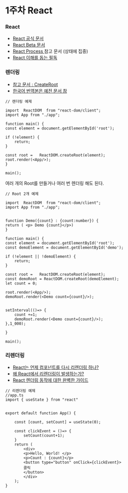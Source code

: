 # 1주차 React

### React

* [React 공식 문서](https://ko.legacy.reactjs.org/)
* [React Beta 문서](https://react.dev/)
* [React Process ](https://react.dev/learn/thinking-in-react)참고 문서 (상태에  집중)
* [React 이해를 돕는 필독 ](https://github.com/gaearon/overreacted.io/tree/archive/src/pages)

### 렌더링

* [참고 문서 : CreateRoot](https://react.dev/reference/react-dom/client/createRoot)
* [한국어 번역본은 예전 문서 참](https://ko.legacy.reactjs.org/docs/react-dom-client.html#createroot)

```
// 렌더링 예제

import  ReactDOM  from "react-dom/client";
import App from "./app";

function main() {
const element = document.getElementById('root');

if (!element) {
    return;
}

const root =   ReactDOM.createRoot(element);
root.render(<App/>);
}

main();

```

여러 개의 Root를 만들거나 여러 번 렌더링 해도 된다.

```
// Root 2개 예제

import  ReactDOM  from "react-dom/client";
import App from "./app";


function Demo({count} : {count:number}) {
return ( <p> Demo {count}</p>)
}

function main() {
const element = document.getElementById('root');
const demoElement = document.getElementById('demo');

if (!element || !demoElement) {
    return;
}

const root =   ReactDOM.createRoot(element);
const demoRoot = ReactDOM.createRoot(demoElement);
let count = 0;

root.render(<App/>);
demoRoot.render(<Demo count={count}/>);


setInterval(()=> {
    count +=1;
    demoRoot.render(<Demo count={count}/>);
},1_000);

}

main();

```

### 리렌더링

* [React는 언제 컴포넌트를 다시 리렌더링 하나?](https://velog.io/@surim014/react-rerender)
* [왜 React에서 리렌더링이 발생하는가?](https://medium.com/@yujso66/%EB%B2%88%EC%97%AD-%EC%99%9C-%EB%A6%AC%EC%95%A1%ED%8A%B8%EC%97%90%EC%84%9C-%EB%A6%AC%EB%A0%8C%EB%8D%94%EB%A7%81%EC%9D%B4-%EB%B0%9C%EC%83%9D%ED%95%98%EB%8A%94%EA%B0%80-74dd239b0063)
* [React 렌더링 동작에 대한 완벽한 가이드](https://velog.io/@superlipbalm/blogged-answers-a-mostly-complete-guide-to-react-rendering-behavior)

```
// 리렌더링 예제
//app.ts
import { useState } from "react"


export default function App() {
    
    const [count, setCount] = useState(0);

    const clickEvent = ()=> {
        setCount(count+1);
    }
    return (
        <div>
        <p>Hello, World! </p>
        <p>Count : {count}</p>
        <button type="button" onClick={clickEvent}>
        클릭
        </button>
        </div>
    );
}

```
